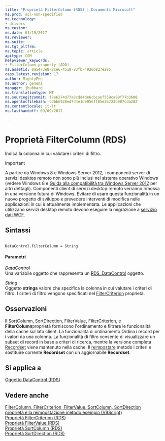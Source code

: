 ```yaml
---
title: "Proprietà FilterColumn (RDS) | Documenti Microsoft"
ms.prod: sql-non-specified
ms.technology:
- drivers
ms.custom: 
ms.date: 01/19/2017
ms.reviewer: 
ms.suite: 
ms.tgt_pltfrm: 
ms.topic: article
apitype: COM
helpviewer_keywords:
- FilterColumn property [ADO]
ms.assetid: 0a5473e8-8ce6-4518-83fb-4920b827e285
caps.latest.revision: 17
author: MightyPen
ms.author: genemi
manager: jhubbard
ms.translationtype: MT
ms.sourcegitcommit: f7e6274d77a9cdd4de6cbcaef559ca99f77b3608
ms.openlocfilehash: cdbb6928ed7d4e1de956ff05e36723b907cda282
ms.contentlocale: it-it
ms.lasthandoff: 09/09/2017

---
```

# <a name="filtercolumn-property-rds"></a>Proprietà FilterColumn (RDS)
Indica la colonna in cui valutare i criteri di filtro.  
  
> [!IMPORTANT]
>  A partire da Windows 8 e Windows Server 2012, i componenti server di servizi desktop remoto non sono più inclusi nel sistema operativo Windows (vedere Windows 8 e [Guida alla compatibilità tra Windows Server 2012](https://www.microsoft.com/en-us/download/details.aspx?id=27416) per altri dettagli). Componenti client di servizi desktop remoto verranno rimossa in una versione futura di Windows. Evitare di usare questa funzionalità in un nuovo progetto di sviluppo e prevedere interventi di modifica nelle applicazioni in cui è attualmente implementata. Le applicazioni che utilizzano servizi desktop remoto devono eseguire la migrazione a [servizio dati WCF](http://go.microsoft.com/fwlink/?LinkId=199565).  
  
## <a name="syntax"></a>Sintassi  
  
```  
  
DataControl.FilterColumn = String  
```  
  
#### <a name="parameters"></a>Parametri  
 *DataControl*  
 Una variabile oggetto che rappresenta un [RDS. DataControl](../../../ado/reference/rds-api/datacontrol-object-rds.md) oggetto.  
  
 *String*  
 Oggetto **stringa** valore che specifica la colonna in cui valutare i criteri di filtro. I criteri di filtro vengono specificati nel [FilterCriterion](../../../ado/reference/rds-api/filtercriterion-property-rds.md) proprietà.  
  
## <a name="remarks"></a>Osservazioni  
 Il [SortColumn](../../../ado/reference/rds-api/sortcolumn-property-rds.md), [SortDirection](../../../ado/reference/rds-api/sortdirection-property-rds.md), [FilterValue](../../../ado/reference/rds-api/filtervalue-property-rds.md), [FilterCriterion](../../../ado/reference/rds-api/filtercriterion-property-rds.md), e **FilterColumn**proprietà forniscono l'ordinamento e filtrare le funzionalità della cache sul lato client. La funzionalità di ordinamento Ordina i record per i valori da una colonna. La funzionalità di filtro consente di visualizzare un subset di record in base a criteri di ricerca, mentre la versione completa [Recordset](../../../ado/reference/ado-api/recordset-object-ado.md) viene mantenuto nella cache. Il [reimpostare](../../../ado/reference/rds-api/reset-method-rds.md) metodo i criteri e sostituire corrente **Recordset** con un aggiornabile **Recordset**.  
  
## <a name="applies-to"></a>Si applica a  
 [Oggetto DataControl (RDS)](../../../ado/reference/rds-api/datacontrol-object-rds.md)  
  
## <a name="see-also"></a>Vedere anche  
 [FilterColumn, FilterCriterion, FilterValue, SortColumn, SortDirection proprietà e la reimpostazione metodo esempio (VBScript)](../../../ado/reference/rds-api/filter-column-criterion-value-sortcolumn-sortdirection-example-vbscript.md)   
 [Proprietà FilterCriterion (RDS)](../../../ado/reference/rds-api/filtercriterion-property-rds.md)   
 [Proprietà FilterValue (RDS)](../../../ado/reference/rds-api/filtervalue-property-rds.md)   
 [Proprietà SortColumn (RDS)](../../../ado/reference/rds-api/sortcolumn-property-rds.md)   
 [Proprietà SortDirection (RDS)](../../../ado/reference/rds-api/sortdirection-property-rds.md)



